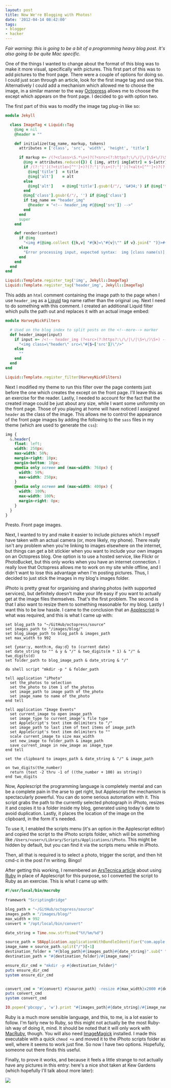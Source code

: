 ```yaml
---
layout: post
title: Now We're Blogging with Photos!
date: '2012-04-14 08:42:00'
tags:
- blogger
- hacker
---
```


*Fair warning: this is going to be a bit of a programming heavy blog post. It's also going to be quite Mac specific.*

One of the things I wanted to change about the format of this blog was to make it more visual, specifically with pictures. This first part of this was to add pictures to the front page. There were a couple of options for doing so. I could just scan through an article, look for the first image tag and use this. Alternatively I could add a mechanism which allowed me to choose the image, in a similar manner to the way [Octopress] allows me to choose the except which appears on the front page. I decided to go with option two. 

<!-- More -->

The first part of this was to modify the image tag plug-in like so:

[Octopress]: http://octopress.org/

```ruby
module Jekyll

  class ImageTag < Liquid::Tag
    @img = nil
    @header = "" 

    def initialize(tag_name, markup, tokens)
      attributes = ['class', 'src', 'width', 'height', 'title']

      if markup =~ /(?<class>\S.*\s+)?(?<src>(?:https?:\/\/|\/|\S+\/)\S+)(?:\s+(?<width>\d+))?(?:\s+(?<height>\d+))?(?<title>\s+.+)?/i
        @img = attributes.reduce({}) { |img, attr| img[attr] = $~[attr].strip if $~[attr]; img }
        if /(?:"|')(?<title>[^"']+)?(?:"|')\s+(?:"|')(?<alt>[^"']+)?(?:"|')/ =~ @img['title']
          @img['title']  = title
          @img['alt']    = alt
        else
          @img['alt']    = @img['title'].gsub!(/"/, '&#34;') if @img['title']
        end
        @img['class'].gsub!(/"/, '') if @img['class']
        if tag_name == "header_img"
          @header = "<!-- header_img #{@img['src']} -->"
        end
      end
      super
    end

    def render(context)
      if @img
        "<img #{@img.collect {|k,v| "#{k}=\"#{v}\"" if v}.join(" ")}>#{@header}"
      else
        "Error processing input, expected syntax:  img [class name(s)] [http[s]:/]/path/to/image [width [height]] [title text | \"title text\" [\"alt text\"]] "
      end
    end
  end
end

Liquid::Template.register_tag('img', Jekyll::ImageTag)
Liquid::Template.register_tag('header_img', Jekyll::ImageTag)
```

This adds an `html` comment containing the image path to the page when I use `header_img` as a [Liquid] tag name rather than the original `img`. Next I need to do something with this comment. I created an additional Liquid filter which pulls the path out and replaces it with an actual image embed:

[Liquid]: https://github.com/Shopify/liquid/wiki

```ruby
module HarveyNickFilters

  # Used on the blog index to split posts on the <!--more--> marker
  def header_image(input)
    if input =~ /<!-- header_img (?<src>(?:https?:\/\/|\/|\S+\/)\S+) -->/
      "<img class=\"header\" src=\"#{$~['src']}\"/>"
    else
      ""
    end
  end
end

Liquid::Template.register_filter(HarveyNickFilters)
```

Next I modified my theme to run this filter over the page contents just before the one which creates the except on the front page. I'll leave this as an exercise for the reader. Lastly, I needed to account for the fact that the created image could be just about any size, while I want some uniformity on the front page. Those of you playing at home will have noticed I assigned `header` as the class of the image. This allows me to control the appearance of the front page images by adding the following to the `sass` files in my theme (which are used to generate the `css`):

```scss
img {
  &.header{
    float: left;
    width: 250px;
    max-width: 50%;
    margin-right: 10px;
    margin-bottom: 10px;
    @media only screen and (max-width: 768px) {
      width: 50%;
      max-width: 250px;
    }
    @media only screen and (max-width: 400px) {
      width: 100%;
      max-width: 100%;
      margin-right: 0px;
    }
  }
}
```

Presto. Front page images.

Next, I wanted to try and make it easier to include pictures which I myself have taken with an actual camera (or, more likely, my phone). There really isn't any problem when you're linking to images elsewhere on the internet, but things can get a bit stickier when you want to include your own images on an Octopress blog. One option is to use a hosted service, like Flickr or PhotoBucket, but this only works when you have an internet connection. I really love that Octopress allows me to work on my site while offline, and I didn't want to lose this advantage when I'm posting pictures. Thus, I decided to just stick the images in my blog's images folder.

iPhoto is pretty great for organising and sharing photos (with supported services), but definitely doesn't make your life easy if you want to actually get at the image files themselves. That's the first problem. The second is that I also want to resize them to something reasonable for my blog. Lastly I want this to be low hassle. I came to the conclusion that an [Applescript] is what was required, and this is what I came up with:

[Applescript]: http://en.wikipedia.org/wiki/AppleScript

```applescript
set blog_path to "~/GitHub/octopress/source"
set images_path to "/images/blog/"
set blog_image_path to blog_path & images_path
set max_width to 992

set {year:y, month:m, day:d} to (current date)
set date_string to "" & y & "/" & two_digits(m * 1) & "/" & two_digits(d)
set folder_path to blog_image_path & date_string & "/"

do shell script "mkdir -p " & folder_path

tell application "iPhoto"
  set the_photos to selection
  set the_photo to item 1 of the_photos
  set image_path to image path of the_photo
  set image_name to name of the_photo
end tell

tell application "Image Events"
  set current_image to open image_path
  set image_type to current_image's file type
  set AppleScript's text item delimiters to "/"
  set image_path to last item of text items of image_path
  set AppleScript's text item delimiters to ""
  scale current_image to size max_width
  set new_image to folder_path & image_path
  save current_image in new_image as image_type
end tell

set the clipboard to images_path & date_string & "/" & image_path

on two_digits(the_number)
  return (text -2 thru -1 of ((the_number + 100) as string))
end two_digits
```

Now, Applescript the programming language is completely mental and can be a complete pain in the arse to get right, but Applescript the mechanism is spectacularly powerful. You can do some serious automation with it. This script grabs the path to the currently selected photograph in iPhoto, resizes it and copies it to a folder inside my blog, generated using today's date to avoid duplication. Lastly, it places the location of the image on the clipboard, in the form it's needed.

To use it, I enabled the scripts menu (it's an option in the Applescript editor) and copied the script to the iPhoto scripts folder, which will be something like `/Users/<user>/Library/Scripts/Applications/iPhoto`. This might be hidden by default, but you can find it via the scripts menu while in iPhoto.

Then, all that is required is to select a photo, trigger the script, and then hit cmd-c in the post I'm writing. Bingo!

After getting this working, I remembered an [ArsTecnica article] about using [Ruby] in place of Applescript for this purpose, so I converted the script to Ruby as an exercise. This is what I came up with:

[ArsTecnica article]: http://arstechnica.com/apple/guides/2011/09/tutorial-os-x-automation-with-macruby-and-the-scripting-bridge.ars/2
[Ruby]: http://www.ruby-lang.org/en/

```ruby
#!/usr/local/bin/macruby  
  
framework "ScriptingBridge"

blog_path = "~/GitHub/octopress/source"
images_path = "/images/blog/"
max_width = 992
convert = "/opt/local/bin/convert"

date_string = Time.now.strftime("%Y/%m/%d")

source_path = SBApplication.applicationWithBundleIdentifier("com.apple.iPhoto").selection[0].imagePath.sub(" ", "\\ ")
image_name = source_path.split("/")[-1]
destination_folder = "#{blog_path}#{images_path}#{date_string}".sub(" ", "\\ ")
destination_path = "#{destination_folder}/#{image_name}"

ensure_dir_cmd = "mkdir -p #{destination_folder}" 
puts ensure_dir_cmd 
system ensure_dir_cmd


convert_cmd = "#{convert} #{source_path} -resize #{max_width}x2000 #{destination_path}" 
puts convert_cmd
system convert_cmd 

IO.popen('pbcopy', 'w').print "#{images_path}#{date_string}/#{image_name}"
```

Ruby is a much more sensible language, and this, to me, is a lot easier to follow. I'm fairly new to Ruby, so this might not actually be the most Ruby-ish way of doing it, mind. It should be noted that it will only work with [MacRuby], though. You will also need [ImageMagick] installed. I made this executable with a quick `chmod +x` and moved it to the iPhoto scripts folder as well, where it seems to work just fine. So now I have two options. Hopefully, someone out there finds this useful.

[MacRuby]: http://www.macruby.org/
[ImageMagick]: http://www.imagemagick.org/script/index.php

Finally, to prove it works, and because it feels a little strange to not actually have any pictures in this entry: here's a nice shot taken at Kew Gardens (which hopefully I'll talk about more later):

![](http://images.harveynick.com/2012-05-17-wandering-around-london_IMG_0450.jpg) 